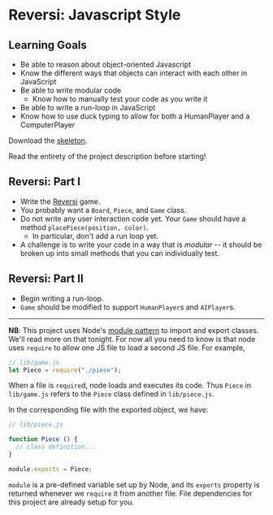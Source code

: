 # Reversi: Javascript Style

## Learning Goals

+ Be able to reason about object-oriented Javascript
+ Know the different ways that objects can interact with each other in JavaScript
+ Be able to write modular code
  + Know how to manually test your code as you write it
+ Be able to write a run-loop in JavaScript
+ Know how to use duck typing to allow for both a HumanPlayer and a ComputerPlayer

Download the [skeleton][reversi-skeleton].

[reversi-skeleton]: http://assets.aaonline.io/fullstack/javascript/projects/js_reversi/skeleton.zip?raw=true

Read the entirety of the project description before starting!

## Reversi: Part I

* Write the [Reversi][reversi] game.
* You probably want a `Board`, `Piece`, and `Game` class.
* Do not write any user interaction code yet. Your `Game` should have a
  method `placePiece(position, color)`.
    * In particular, don't add a run loop yet.
* A challenge is to write your code in a way that is *modular* -- it
  should be broken up into small methods that you can individually
  test.

[reversi]: http://en.wikipedia.org/wiki/Reversi

## Reversi: Part II

* Begin writing a run-loop.
* `Game` should be modified to support `HumanPlayer`s and `AIPlayer`s.

---

**NB**: This project uses Node's [module pattern][module-pattern] to import and
export classes. We'll read more on that tonight. For now all you need to know
is that node uses `require` to allow one JS file to load a second JS file. For
example,

```js
// lib/game.js
let Piece = require("./piece");
```

When a file is `require`d, node loads and executes its code. Thus `Piece` in
`lib/game.js` refers to the `Piece` class defined in `lib/piece.js`.

In the corresponding file with the exported object, we have:

```js
// lib/piece.js

function Piece () {
  // class definition...
}

module.exports = Piece;
```

`module` is a pre-defined variable set up by Node, and its `exports` property is
returned whenever we `require` it from another file. File dependencies for this
project are already setup for you.

[module-pattern]: https://github.com/appacademy/curriculum/blob/master/javascript/readings/module-pattern.md
